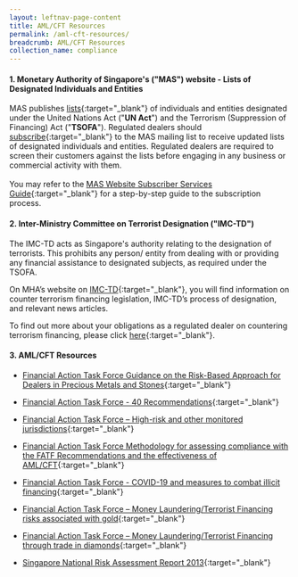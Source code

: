 ```yaml
---
layout: leftnav-page-content
title: AML/CFT Resources
permalink: /aml-cft-resources/
breadcrumb: AML/CFT Resources
collection_name: compliance
---
```


#### 1. Monetary Authority of Singapore's ("**MAS**") website - Lists of Designated Individuals and Entities

MAS publishes [lists](https://www.mas.gov.sg/regulation/anti-money-laundering/targeted-financial-sanctions/lists-of-designated-individuals-and-entities){:target="_blank"} of individuals and entities designated under the United Nations Act ("**UN Act**") and the Terrorism (Suppression of Financing) Act ("**TSOFA**"). Regulated dealers should [subscribe](https://www.mas.gov.sg/subscription-services){:target="_blank"} to the MAS mailing list to receive updated lists of designated individuals and entities. Regulated dealers are required to screen their customers against the lists before engaging in any business or commercial activity with them.<br><br>
You may refer to the [MAS Website Subscriber Services Guide](/images/MAS%20Website%20Subscriber%20Services%20Guide_20191105_V1Final.pdf){:target="_blank"} for a step-by-step guide to the subscription process.<br>

#### 2. Inter-Ministry Committee on Terrorist Designation ("**IMC-TD**")

The IMC-TD acts as Singapore's authority relating to the designation of terrorists. This prohibits any person/ entity from dealing with or providing any financial assistance to designated subjects, as required under the TSOFA.

On MHA’s website on [IMC-TD](https://www.mha.gov.sg/inter-ministry-committee-terrorist-designation-(imc-td)){:target="_blank"}, you will find information on counter terrorism financing legislation, IMC-TD’s process of designation, and relevant news articles.

To find out more about your obligations as a regulated dealer on countering terrorism financing, please click [here](/images/Measures%20relating%20to%20prevention%20of%20terrorism%20financing.pdf){:target="_blank"}.

#### 3. AML/CFT Resources

* [Financial Action Task Force Guidance on the Risk-Based Approach for Dealers in Precious Metals and Stones](https://www.fatf-gafi.org/documents/documents/fatfguidanceontherisk-basedapproachfordealersinpreciousmetalsandstones.html){:target="_blank"}

* [Financial Action Task Force - 40 Recommendations](http://www.fatf-gafi.org/publications/fatfrecommendations/documents/fatf-recommendations.html){:target="_blank"}

* [Financial Action Task Force – High-risk and other monitored jurisdictions](https://www.fatf-gafi.org/countries/#high-risk){:target="_blank"}

* [Financial Action Task Force Methodology for assessing compliance with the FATF Recommendations and the effectiveness of AML/CFT](http://www.fatf-gafi.org/publications/mutualevaluations/documents/fatf-methodology.html){:target="_blank"}

* [Financial Action Task Force - COVID-19 and measures to combat illicit financing](https://www.fatf-gafi.org/publications/fatfgeneral/documents/statement-covid-19.html){:target="_blank"}

* [Financial Action Task Force – Money Laundering/Terrorist Financing risks associated with gold](https://www.fatf-gafi.org/media/fatf/documents/reports/ML-TF-risks-vulnerabilities-associated-with-gold.pdf){:target="_blank"}

* [Financial Action Task Force – Money Laundering/Terrorist Financing through trade in diamonds](https://www.fatf-gafi.org/media/fatf/documents/reports/ML-TF-through-trade-in-diamonds.pdf){:target="_blank"}

* [Singapore National Risk Assessment Report 2013](/images/Singapore%20NRA%20Report%202013_24032015.pdf){:target="_blank"}
